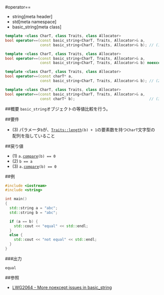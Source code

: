 #operator==
* string[meta header]
* std[meta namespace]
* basic_string[meta class]

```cpp
template <class CharT, class Traits, class Allocator>
bool operator==(const basic_string<CharT, Traits, Allocator>& a,
                const basic_string<CharT, Traits, Allocator>& b); // (1) C++11

template <class CharT, class Traits, class Allocator>
bool operator==(const basic_string<CharT, Traits, Allocator>& a,
                const basic_string<CharT, Traits, Allocator>& b) noexcept; // (1) C++14

template <class CharT, class Traits, class Allocator>
bool operator==(const charT* a,
                const basic_string<CharT, Traits, Allocator>& b); // (2)

template <class CharT, class Traits, class Allocator>
bool operator==(const basic_string<CharT, Traits, Allocator>& a,
                const charT* b);                                  // (3)
```

##概要
`basic_string`オブジェクトの等値比較を行う。


##要件
- (3) パラメータ`b`が、[`Traits::length`](/reference/string/char_traits/length.md)`(b) + 1`の要素数を持つ`CharT`文字型の配列を指していること


##戻り値
- (1) `a.`[`compare`](./compare.md)`(b) == 0`
- (2) `b == a`
- (3) `a.`[`compare`](./compare.md)`(b) == 0`


##例
```cpp
#include <iostream>
#include <string>

int main()
{
  std::string a = "abc";
  std::string b = "abc";

  if (a == b) {
    std::cout << "equal" << std::endl;
  }
  else {
    std::cout << "not equal" << std::endl;
  }
}
```

###出力
```
equal
```

##参照
- [LWG2064 - More noexcept issues in basic_string](http://www.open-std.org/jtc1/sc22/wg21/docs/lwg-defects.html#2064)
